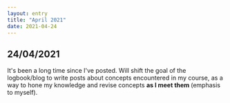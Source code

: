 ```yaml
---
layout: entry
title: "April 2021"
date: 2021-04-24
---
```

<h2><b> 24/04/2021 </b></h2>
<p> It's been a long time since I've posted. Will shift the goal of the logbook/blog to write posts about concepts encountered in my course, as a way to hone my knowledge and revise concepts <b> as I meet them </b> (emphasis to myself).
  </p> 
